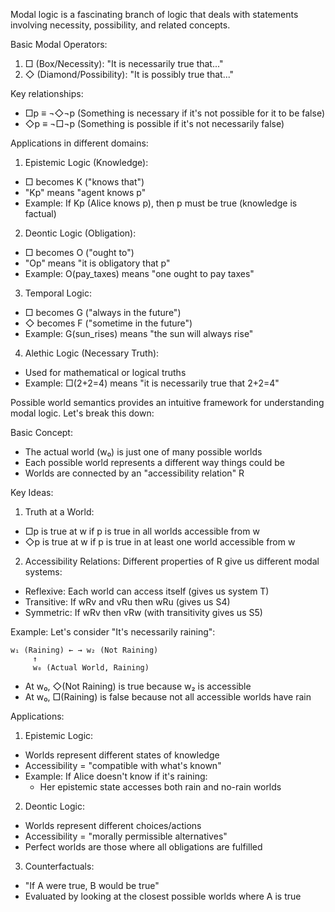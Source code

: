 Modal logic is a fascinating branch of logic that deals with statements involving necessity, possibility, and related concepts.


Basic Modal Operators:
1. □ (Box/Necessity): "It is necessarily true that..."
2. ◇ (Diamond/Possibility): "It is possibly true that..."

Key relationships:
- □p ≡ ¬◇¬p (Something is necessary if it's not possible for it to be false)
- ◇p ≡ ¬□¬p (Something is possible if it's not necessarily false)

Applications in different domains:

1. Epistemic Logic (Knowledge):
- □ becomes K ("knows that")
- "Kp" means "agent knows p"
- Example: If Kp (Alice knows p), then p must be true (knowledge is factual)

2. Deontic Logic (Obligation):
- □ becomes O ("ought to")
- "Op" means "it is obligatory that p"
- Example: O(pay_taxes) means "one ought to pay taxes"

3. Temporal Logic:
- □ becomes G ("always in the future")
- ◇ becomes F ("sometime in the future")
- Example: G(sun_rises) means "the sun will always rise"

4. Alethic Logic (Necessary Truth):
- Used for mathematical or logical truths
- Example: □(2+2=4) means "it is necessarily true that 2+2=4"


Possible world semantics provides an intuitive framework for understanding modal logic. Let's break this down:

Basic Concept:
- The actual world (w₀) is just one of many possible worlds
- Each possible world represents a different way things could be
- Worlds are connected by an "accessibility relation" R

Key Ideas:

1. Truth at a World:
- □p is true at w if p is true in all worlds accessible from w
- ◇p is true at w if p is true in at least one world accessible from w

2. Accessibility Relations:
Different properties of R give us different modal systems:
- Reflexive: Each world can access itself (gives us system T)
- Transitive: If wRv and vRu then wRu (gives us S4)
- Symmetric: If wRv then vRw (with transitivity gives us S5)

Example:
Let's consider "It's necessarily raining":
```
w₁ (Raining) ← → w₂ (Not Raining)
     ↑
     w₀ (Actual World, Raining)
```
- At w₀, ◇(Not Raining) is true because w₂ is accessible
- At w₀, □(Raining) is false because not all accessible worlds have rain

Applications:

1. Epistemic Logic:
- Worlds represent different states of knowledge
- Accessibility = "compatible with what's known"
- Example: If Alice doesn't know if it's raining:
  - Her epistemic state accesses both rain and no-rain worlds

2. Deontic Logic:
- Worlds represent different choices/actions
- Accessibility = "morally permissible alternatives"
- Perfect worlds are those where all obligations are fulfilled

3. Counterfactuals:
- "If A were true, B would be true"
- Evaluated by looking at the closest possible worlds where A is true
